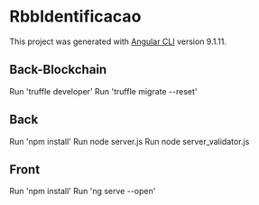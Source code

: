 # RbbIdentificacao

This project was generated with [Angular CLI](https://github.com/angular/angular-cli) version 9.1.11.

## Back-Blockchain 

Run 'truffle developer'
Run 'truffle migrate --reset'

## Back

Run 'npm install'
Run node server.js
Run node server_validator.js

## Front

Run 'npm install'
Run 'ng serve --open'
